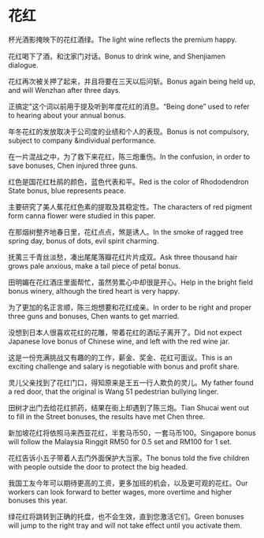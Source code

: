 # 花红

<p><span class="chinese">杯光酒影掩映下的花红酒绿。</span><span class="english">The light wine reflects the premium happy.</span></p>

<p><span class="chinese">花红喝下了酒，和沈家门对话。</span><span class="english">Bonus to drink wine, and Shenjiamen dialogue.</span></p>

<p><span class="chinese">花红再次被关押了起来，并且将要在三天以后问斩。</span><span class="english">Bonus again being held up, and will Wenzhan after three days.</span></p>

<p><span class="chinese">正搞定"这个词以前用于提及听到年度花红的消息。</span><span class="english">“Being done” used to refer to hearing about your annual bonus.</span></p>

<p><span class="chinese">年冬花红的发放取决于公司度的业绩和个人的表现。</span><span class="english">Bonus is not compulsory, subject to company &individual performance.</span></p>

<p><span class="chinese">在一片混战之中，为了救下来花红，陈三炮重伤。</span><span class="english">In the confusion, in order to save bonuses, Chen injured three guns.</span></p>

<p><span class="chinese">红色是国花红杜鹃的颜色，蓝色代表和平。</span><span class="english">Red is the color of Rhododendron State bonus, blue represents peace.</span></p>

<p><span class="chinese">主要研究了美人蕉花红色素的提取及其稳定性。</span><span class="english">The characters of red pigment form canna flower were studied in this paper.</span></p>

<p><span class="chinese">在那烟树整齐地春日里，花红点点，煞是诱人。</span><span class="english">In the smoke of ragged tree spring day, bonus of dots, evil spirit charming.</span></p>

<p><span class="chinese">抚荑三千青丝淡愁，凑出尾尾落瓣花红片片成双。</span><span class="english">Ask three thousand hair grows pale anxious, make a tail piece of petal bonus.</span></p>

<p><span class="chinese">田明媚在花红酒庄里面帮忙，虽然劳累心中却很是开心。</span><span class="english">Help in the bright field bonus winery, although the tired heart is very happy.</span></p>

<p><span class="chinese">为了更加的名正言顺，陈三炮想要和花红成亲。</span><span class="english">In order to be right and proper three guns and bonuses, Chen wants to get married.</span></p>

<p><span class="chinese">没想到日本人很喜欢花红的花雕，带着花红的酒坛子离开了。</span><span class="english">Did not expect Japanese love bonus of Chinese wine, and left with the red wine jar.</span></p>

<p><span class="chinese">这是一份充满挑战又有趣的的工作，薪金、奖金、花红可面议。</span><span class="english">This is an exciting challenge and salary is negotiable with bonus and profit share.</span></p>

<p><span class="chinese">灵儿父亲找到了花红门口，得知原来是王五一行人欺负的灵儿。</span><span class="english">My father found a red door, that the original is Wang 51 pedestrian bullying linger.</span></p>

<p><span class="chinese">田树才出门去给花红抓药，结果在街上却遇到了陈三炮。</span><span class="english">Tian Shucai went out to fill in the Street bonuses, the results have met Chen three.</span></p>

<p><span class="chinese">新加坡花红将依照马来西亚花红，半套马币50，一套马币100。</span><span class="english">Singapore bonus will follow the Malaysia Ringgit RM50 for 0.5 set and RM100 for 1 set.</span></p>

<p><span class="chinese">花红告诉小五子带着人去门外面保护大当家。</span><span class="english">The bonus told the five children with people outside the door to protect the big headed.</span></p>

<p><span class="chinese">我国工友今年可以期待更高的工资，更多加班的机会，以及更可观的花红。</span><span class="english">Our workers can look forward to better wages, more overtime and higher bonuses this year.</span></p>

<p><span class="chinese">绿花红将跳转到正确的托盘，也不会生效，直到您激活它们。</span><span class="english">Green bonuses will jump to the right tray and will not take effect until you activate them.</span></p>

